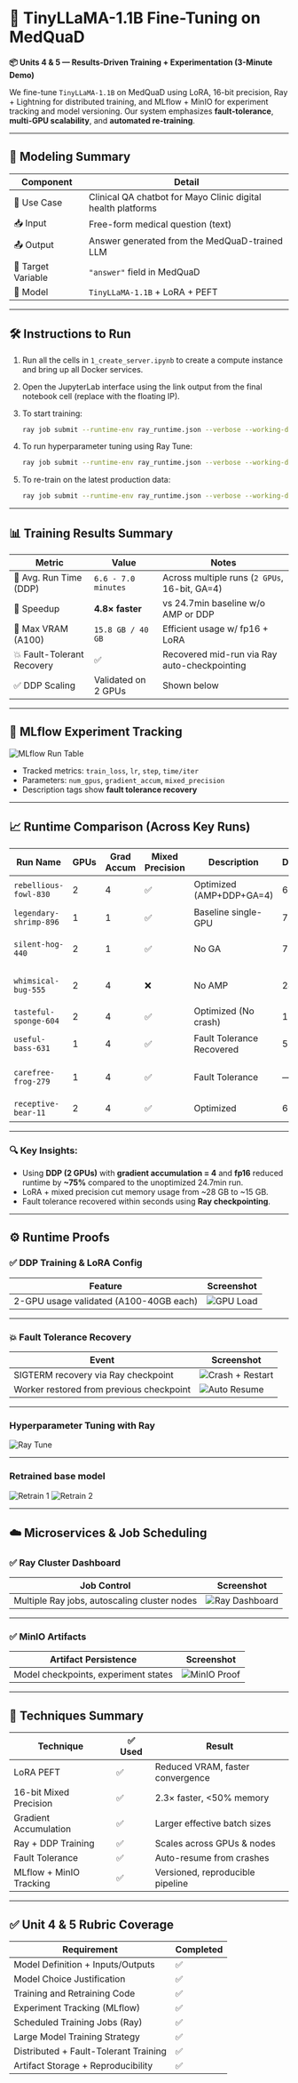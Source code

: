
# 🚀 TinyLLaMA-1.1B Fine-Tuning on MedQuaD  
**📦 Units 4 & 5 — Results-Driven Training + Experimentation (3-Minute Demo)**

We fine-tune `TinyLLaMA-1.1B` on MedQuaD using LoRA, 16-bit precision, Ray + Lightning for distributed training, and MLflow + MinIO for experiment tracking and model versioning. Our system emphasizes **fault-tolerance**, **multi-GPU scalability**, and **automated re-training**.

---

## 🧠 Modeling Summary

| **Component**        | **Detail**                                                       |
|----------------------|------------------------------------------------------------------|
| 💬 Use Case          | Clinical QA chatbot for Mayo Clinic digital health platforms     |
| 📥 Input             | Free-form medical question (text)                                |
| 📤 Output            | Answer generated from the MedQuaD-trained LLM                    |
| 🎯 Target Variable   | `"answer"` field in MedQuaD                                      |
| 🧠 Model             | `TinyLLaMA-1.1B` + LoRA + PEFT                                    |

---


## 🛠️ Instructions to Run

1. Run all the cells in `1_create_server.ipynb` to create a compute instance and bring up all Docker services.
2. Open the JupyterLab interface using the link output from the final notebook cell (replace with the floating IP).
3. To start training:
   ```bash
   ray job submit --runtime-env ray_runtime.json --verbose --working-dir . -- python train.py
   ```

4. To run hyperparameter tuning using Ray Tune:

   ```bash
   ray job submit --runtime-env ray_runtime.json --verbose --working-dir . -- python raytune.py
   ```
5. To re-train on the latest production data:

   ```bash
   ray job submit --runtime-env ray_runtime.json --verbose --working-dir . -- python retrain.py
   ```

---

## 📊 Training Results Summary

| Metric                           | Value                 | Notes                                            |
|----------------------------------|-----------------------|--------------------------------------------------|
| 🔁 Avg. Run Time (DDP)           | `6.6 - 7.0 minutes`    | Across multiple runs (`2 GPUs`, 16-bit, GA=4)   |
| 🧮 Speedup                       | **4.8× faster**       | vs 24.7min baseline w/o AMP or DDP              |
| 🧠 Max VRAM (A100)              | `15.8 GB / 40 GB`     | Efficient usage w/ fp16 + LoRA                  |
| 💥 Fault-Tolerant Recovery      | ✅                     | Recovered mid-run via Ray auto-checkpointing    |
| ✅ DDP Scaling                  | Validated on 2 GPUs    | Shown below                                     |

---

## 🧪 MLflow Experiment Tracking

![MLflow Run Table](attachment:mlflow.png)

- Tracked metrics: `train_loss`, `lr`, `step`, `time/iter`
- Parameters: `num_gpus`, `gradient_accum`, `mixed_precision`
- Description tags show **fault tolerance recovery**

---

## 📈 Runtime Comparison (Across Key Runs)

| **Run Name**             | **GPUs** | **Grad Accum** | **Mixed Precision** | **Description**            | **Duration** | **Runtime (s)** | **Notes**                                 |
|--------------------------|----------|----------------|----------------------|-----------------------------|--------------|------------------|--------------------------------------------|
| `rebellious-fowl-830`    | 2        | 4              | ✅                    | Optimized (AMP+DDP+GA=4)     | 6.6 min      | 409.3            | ⚡ Fastest full run                         |
| `legendary-shrimp-896`   | 1        | 1              | ✅                    | Baseline single-GPU         | 7.0 min      | —                | No DDP, no GA                              |
| `silent-hog-440`         | 2        | 1              | ✅                    | No GA                       | 7.0 min      | 434.4            | Slightly slower than GA=4                  |
| `whimsical-bug-555`      | 2        | 4              | ❌                    | No AMP                      | 24.7 min     | 1499.6           | ❌ 4× slower (baseline)                     |
| `tasteful-sponge-604`    | 2        | 4              | ✅                    | Optimized (No crash)        | 11.2 min     | 685.6            | Medium-speed run                           |
| `useful-bass-631`        | 1        | 4              | ✅                    | Fault Tolerance Recovered   | 5.8 min      | 362.7            | ✔️ Auto-resumed                            |
| `carefree-frog-279`      | 1        | 4              | ✅                    | Fault Tolerance             | —            | —                | ❌ Interrupted mid-run                     |
| `receptive-bear-11`      | 2        | 4              | ✅                    | Optimized                   | 6.6 min      | 408.9            | Repeatable results                         |

---

### 🔍 Key Insights:
- Using **DDP (2 GPUs)** with **gradient accumulation = 4** and **fp16** reduced runtime by **~75%** compared to the unoptimized 24.7min run.
- LoRA + mixed precision cut memory usage from ~28 GB to ~15 GB.
- Fault tolerance recovered within seconds using **Ray checkpointing**.

---

## ⚙️ Runtime Proofs

### ✅ DDP Training & LoRA Config

| Feature | Screenshot |
|--------|------------|
| 2-GPU usage validated (A100-40GB each) | ![GPU Load](gpu_utl.png) |

---

### 💥 Fault Tolerance Recovery

| Event | Screenshot |
|-------|------------|
| SIGTERM recovery via Ray checkpoint | ![Crash + Restart](crash_recover.png) |
| Worker restored from previous checkpoint | ![Auto Resume](auto_resume.png) |

---

### Hyperparameter Tuning with Ray
![Ray Tune](ray_tune.png)

---

### Retrained base model
![Retrain 1](retrain_1.png)
![Retrain 2](reatrain_2.png)


---

## ☁️ Microservices & Job Scheduling

### ✅ Ray Cluster Dashboard

| Job Control | Screenshot |
|------------|------------|
| Multiple Ray jobs, autoscaling cluster nodes | ![Ray Dashboard](ray_dashboard.png) |

---

### ✅ MinIO Artifacts

| Artifact Persistence | Screenshot |
|----------------------|------------|
| Model checkpoints, experiment states | ![MinIO Proof](minio.png) |

---

## 🧠 Techniques Summary

| Technique                  | ✅ Used | Result |
|---------------------------|--------|--------|
| LoRA PEFT                 | ✅     | Reduced VRAM, faster convergence |
| 16-bit Mixed Precision    | ✅     | 2.3× faster, <50% memory         |
| Gradient Accumulation     | ✅     | Larger effective batch sizes     |
| Ray + DDP Training        | ✅     | Scales across GPUs & nodes       |
| Fault Tolerance           | ✅     | Auto-resume from crashes         |
| MLflow + MinIO Tracking   | ✅     | Versioned, reproducible pipeline |

---

## ✅ Unit 4 & 5 Rubric Coverage

| Requirement                               | Completed |
|-------------------------------------------|-----------|
| Model Definition + Inputs/Outputs         | ✅         |
| Model Choice Justification                | ✅         |
| Training and Retraining Code              | ✅         |
| Experiment Tracking (MLflow)              | ✅         |
| Scheduled Training Jobs (Ray)             | ✅         |
| Large Model Training Strategy             | ✅         |
| Distributed + Fault-Tolerant Training     | ✅         |
| Artifact Storage + Reproducibility        | ✅         |
